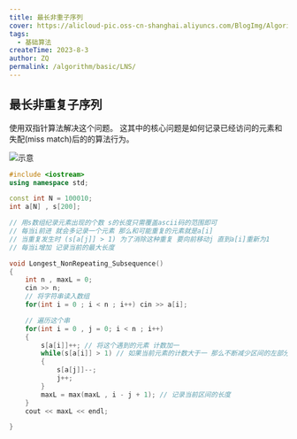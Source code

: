 ```yaml
---
title: 最长非重子序列
cover: https://alicloud-pic.oss-cn-shanghai.aliyuncs.com/BlogImg/Algorithm/%E7%AE%97%E6%B3%95_%E6%9C%80%E9%95%BF%E9%9D%9E%E9%87%8D%E5%AD%90%E5%BA%8F%E5%88%97/%E5%B0%81%E9%9D%A2.png
tags:
  - 基础算法
createTime: 2023-8-3
author: ZQ
permalink: /algorithm/basic/LNS/
---
```


## 最长非重复子序列

使用双指针算法解决这个问题。 这其中的核心问题是如何记录已经访问的元素和失配(miss match)后的的算法行为。

![示意](https://alicloud-pic.oss-cn-shanghai.aliyuncs.com/BlogImg/Algorithm/%E7%AE%97%E6%B3%95_%E6%9C%80%E9%95%BF%E9%9D%9E%E9%87%8D%E5%AD%90%E5%BA%8F%E5%88%97/%E7%A4%BA%E6%84%8F.png)

```c++
#include <iostream>
using namespace std;

const int N = 100010;
int a[N] , s[200];

// 用s数组纪录元素出现的个数 s的长度只需覆盖ascii码的范围即可
// 每当i前进 就会多记录一个元素 那么和可能重复的元素就是a[i]
// 当重复发生时 (s[a[j]] > 1) 为了消除这种重复 要向前移动j 直到a[i]重新为1
// 每当i增加 记录当前的最大长度

void Longest_NonRepeating_Subsequence()
{
    int n , maxL = 0;
    cin >> n;
    // 将字符串读入数组
    for(int i = 0 ; i < n ; i++) cin >> a[i];

    // 遍历这个串
    for(int i = 0 , j = 0; i < n ; i++)
    {
        s[a[i]]++; // 将这个遇到的元素 计数加一
        while(s[a[i]] > 1) // 如果当前元素的计数大于一 那么不断减少区间的左部分
        {
            s[a[j]]--;
            j++;
        }
        maxL = max(maxL , i - j + 1); // 记录当前区间的长度
    }
    cout << maxL << endl;

}
```
